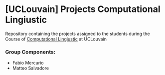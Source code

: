# [UCLouvain] Projects Computational Lingiustic 
Repository containing the projects assigned to the students during the Course of [Computational Lingiustic](https://uclouvain.be/en-cours-2018-LINGI2263 "Course's Overview") at UCLouvain 

### Group Components:
- Fabio Mercurio
- Matteo Salvadore
